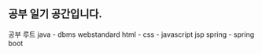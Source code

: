 <h2>공부 일기 공간입니다.</h2>
공부 루트
java - dbms
webstandard
html - css - javascript
jsp
spring - spring boot